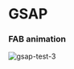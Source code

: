 # GSAP

### FAB animation
![gsap-test-3](https://cloud.githubusercontent.com/assets/13574057/25969666/cd821ea0-3663-11e7-8c97-5f71b79a5faf.gif)
